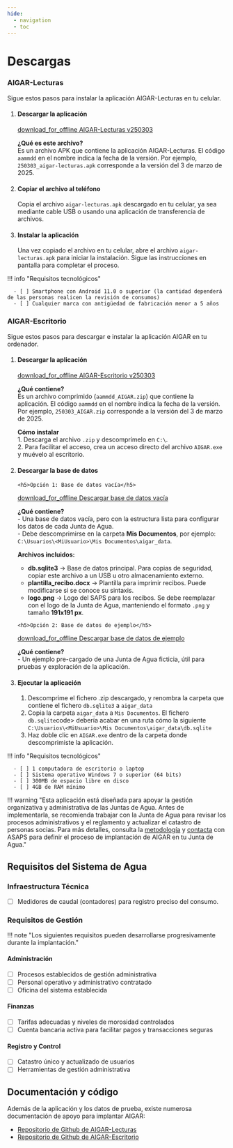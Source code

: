 ```yaml
---
hide:
  - navigation
  - toc
---
```


# Descargas

### AIGAR-Lecturas

Sigue estos pasos para instalar la aplicación AIGAR-Lecturas en tu celular.

<ol>
  <li>
    <h4>Descargar la aplicación</h4>
    <a href="https://github.com/iCarto/aigar-web/releases/download/250303/250303_aigar-lecturas.apk" class="downloads__link">
      <span class="material-symbols-outlined">download_for_offline</span> AIGAR-Lecturas v250303
    </a>
    <p>
      <strong>¿Qué es este archivo?</strong><br>
      Es un archivo APK que contiene la aplicación AIGAR-Lecturas. El código <code>aammdd</code> en el nombre indica la fecha de la versión. Por ejemplo, <code>250303_aigar-lecturas.apk</code> corresponde a la versión del 3 de marzo de 2025.
    </p>
  </li>

  <li>
    <h4>Copiar el archivo al teléfono</h4>
    <p>
      Copia el archivo <code>aigar-lecturas.apk</code> descargado en tu celular, ya sea mediante cable USB o usando una aplicación de transferencia de archivos.
    </p>
  </li>

  <li>
    <h4>Instalar la aplicación</h4>
    <p>
      Una vez copiado el archivo en tu celular, abre el archivo <code>aigar-lecturas.apk</code> para iniciar la instalación. Sigue las instrucciones en pantalla para completar el proceso.
    </p>
  </li>
</ol>

!!! info "Requisitos tecnológicos"

      - [ ] Smartphone con Android 11.0 o superior (la cantidad dependerá de las personas realicen la revisión de consumos)
      - [ ] Cualquier marca con antigüedad de fabricación menor a 5 años

### AIGAR-Escritorio

Sigue estos pasos para descargar e instalar la aplicación AIGAR en tu ordenador.

<ol>
  <li>
    <h4>Descargar la aplicación</h4>
    <a href="https://github.com/iCarto/aigar-web/releases/download/250303/250303_aigar.zip" class="downloads__link"><span class="material-symbols-outlined">download_for_offline</span> AIGAR-Escritorio v250303</a>
    <p>
      <strong>¿Qué contiene?</strong><br>
      Es un archivo comprimido (<code>aammdd_AIGAR.zip</code>) que contiene la aplicación.
      El código <code>aammdd</code> en el nombre indica la fecha de la versión.
      Por ejemplo, <code>250303_AIGAR.zip</code> corresponde a la versión del 3 de marzo de 2025.
    </p>
    <p>
      <strong>Cómo instalar</strong><br>
      1. Descarga el archivo <code>.zip</code> y descomprímelo en <code>C:\</code>.<br>
      2. Para facilitar el acceso, crea un acceso directo del archivo <code>AIGAR.exe</code> y muévelo al escritorio.
    </p>
  </li>

  <li>
    <h4>Descargar la base de datos</h4>

    <h5>Opción 1: Base de datos vacía</h5>
<a href="https://github.com/iCarto/aigar-web/releases/download/250303/aigar_data_vacia.zip" class="downloads__link"><span class="material-symbols-outlined">download_for_offline</span> Descargar base de datos vacía</a>

<p>
<strong>¿Qué contiene?</strong><br> - Una base de datos vacía, pero con la estructura lista para configurar los datos de cada Junta de Agua.<br> - Debe descomprimirse en la carpeta <strong>Mis Documentos</strong>, por ejemplo:
<code>C:\Usuarios\&lt;MiUsuario&gt;\Mis Documentos\aigar_data</code>.
</p>
<p><strong>Archivos incluidos:</strong></p>
<ul>
<li><strong>db.sqlite3</strong> → Base de datos principal. Para copias de seguridad, copiar este archivo a un USB u otro almacenamiento externo.</li>
<li><strong>plantilla_recibo.docx</strong> → Plantilla para imprimir recibos. Puede modificarse si se conoce su sintaxis.</li>
<li><strong>logo.png</strong> → Logo del SAPS para los recibos. Se debe reemplazar con el logo de la Junta de Agua, manteniendo el formato <code>.png</code> y tamaño <strong>191x191 px</strong>.</li>
</ul>

    <h5>Opción 2: Base de datos de ejemplo</h5>

<a href="https://github.com/iCarto/aigar-web/releases/download/250303/aigar_data_ejemplo.zip" class="downloads__link"><span class="material-symbols-outlined">download_for_offline</span> Descargar base de datos de ejemplo</a>

<p>
<strong>¿Qué contiene?</strong><br> - Un ejemplo pre-cargado de una Junta de Agua ficticia, útil para pruebas y exploración de la aplicación.
</p>

  </li>

  <li>
    <h4>Ejecutar la aplicación</h4>
    <ol>
      <li>Descomprime el fichero .zip descargado, y renombra la carpeta que contiene el fichero <code>db.sqlite3</code> a <code>aigar_data</code></li>
      <li>Copia la carpeta <code>aigar_data</code> a <code>Mis Documentos</code>. El fichero <code>db.sqlite</code>code> debería acabar en una ruta cómo la siguiente <code>C:\Usuarios\&lt;MiUsuario&gt;\Mis Documentos\aigar_data\db.sqlite</code></li>
      <li>Haz doble clic en <code>AIGAR.exe</code> dentro de la carpeta donde descomprimiste la aplicación.</li>
    </ol>
  </li>
</ol>

!!! info "Requisitos tecnológicos"

      - [ ] 1 computadora de escritorio o laptop
      - [ ] Sistema operativo Windows 7 o superior (64 bits)
      - [ ] 300MB de espacio libre en disco
      - [ ] 4GB de RAM mínimo

!!! warning "Esta aplicación está diseñada para apoyar la gestión organizativa y administrativa de las Juntas de Agua. Antes de implementarla, se recomienda trabajar con la Junta de Agua para revisar los procesos administrativos y el reglamento y actualizar el catastro de personas socias. Para más detalles, consulta la <a href="methodology.md">metodología</a> y [contacta](contact.md) con ASAPS para definir el proceso de implantación de AIGAR en tu Junta de Agua."

## Requisitos del Sistema de Agua

### Infraestructura Técnica

- [ ] Medidores de caudal (contadores) para registro preciso del consumo.

### Requisitos de Gestión

!!! note "Los siguientes requisitos pueden desarrollarse progresivamente durante la implantación."

#### Administración

- [ ] Procesos establecidos de gestión administrativa
- [ ] Personal operativo y administrativo contratado
- [ ] Oficina del sistema establecida

#### Finanzas

- [ ] Tarifas adecuadas y niveles de morosidad controlados
- [ ] Cuenta bancaria activa para facilitar pagos y transacciones seguras

#### Registro y Control

- [ ] Catastro único y actualizado de usuarios
- [ ] Herramientas de gestión administrativa

## Documentación y código

Además de la aplicación y los datos de prueba, existe numerosa documentación de apoyo para implantar AIGAR:

- [Repositorio de Github de AIGAR-Lecturas](https://github.com/iCarto/aigar-lecturas)
- [Repositorio de Github de AIGAR-Escritorio](https://github.com/iCarto/aigar)
<!-- - [Manual de usuario de AIGAR (Pendiente)]()
- [Video manual de AIGAR-Lecturas (Pendiente)]()
- [Video manual de AIGAR-Escritorio (Pendiente)]() -->
